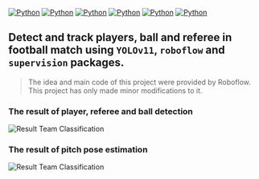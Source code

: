 [![Python](https://img.shields.io/badge/Python%203.11-red?logo=python&logoColor=fff)](#)
[![Python](https://img.shields.io/badge/CUDA_Toolkit-12.6-blue)](#)
[![Python](https://img.shields.io/badge/cuDNN-9.8.0-blue)](#)
[![Python](https://img.shields.io/badge/YOLO-green)](#)
[![Python](https://img.shields.io/badge/SuperVision-cyan)](#)
[![Python](https://img.shields.io/badge/Roboflow-orange)](#)

## Detect and track players, ball and referee in football match using `YOLOv11`, `roboflow` and `supervision` packages.

> The idea and main code of this project were provided by Roboflow. This project has only made minor modifications to it.

### The result of player, referee and ball detection

![Result Team Classification](https://github.com/salehghotbani/Football_Yolo11_Supervision_Roboflow/raw/main/docs/clips/result_team_classification.gif)

### The result of pitch pose estimation

![Result Team Classification](https://github.com/salehghotbani/Football_Yolo11_Supervision_Roboflow/raw/main/docs/clips/result_pitch.gif)
